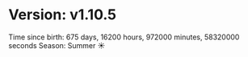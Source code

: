 # Version: v1.10.5
Time since birth: 675 days, 16200 hours, 972000 minutes, 58320000 seconds
Season: Summer ☀️

